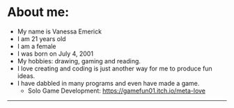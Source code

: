 # About me:
  - My name is Vanessa Emerick
  - I am 21 years old
  - I am a female
  - I was born on July 4, 2001
  - My hobbies: drawing, gaming and reading.
  - I love creating and coding is just another way for me to produce fun ideas.
  - I have dabbled in many programs and even have made a game.
     - Solo Game Development: https://gamefun01.itch.io/meta-love
    
----------------------------------------------------------------------------------------
